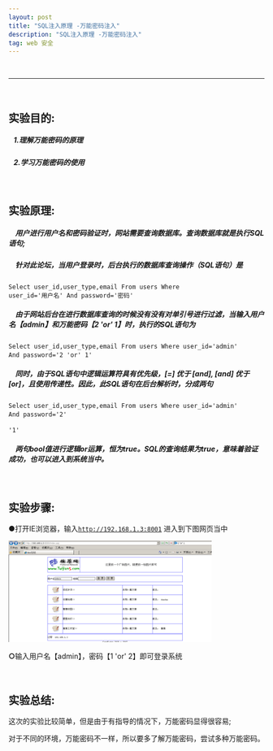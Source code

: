 ```yaml
---
layout: post
title: "SQL注入原理 -万能密码注入"
description: "SQL注入原理 -万能密码注入"
tag: web 安全
---
```


<br />

---

<br />

## **实验目的:**

##### &nbsp;&nbsp;&nbsp;1.理解万能密码的原理

##### &nbsp;&nbsp;&nbsp;2.学习万能密码的使用

<br />

## **实验原理:**

##### &nbsp;&nbsp;&nbsp; 用户进行用户名和密码验证时，网站需要查询数据库。查询数据库就是执行SQL语句;

##### &nbsp;&nbsp;&nbsp; 针对此论坛，当用户登录时，后台执行的数据库查询操作（SQL语句）是 

<code>Select user_id,user_type,email From users Where user_id='用户名' And password='密码'</code>

##### &nbsp;&nbsp;&nbsp; 由于网站后台在进行数据库查询的时候没有没有对单引号进行过滤，当输入用户名【admin】和万能密码【2 'or' 1】时，执行的SQL语句为

<code>Select user_id,user_type,email From users Where user_id='admin' And password='2 'or' 1'</code>

##### &nbsp;&nbsp;&nbsp; 同时，由于SQL语句中逻辑运算符具有优先级，[=] 优于 [and], [and] 优于 [or]，且使用传递性。因此，此SQL语句在后台解析时，分成两句

<code>Select user_id,user_type,email From users Where user_id='admin' And password='2'</code>

<code>'1'</code>

##### &nbsp;&nbsp;&nbsp; 两句bool值进行逻辑or运算，恒为true。SQL的查询结果为true，意味着验证成功，也可以进入到系统当中。

<br />

## **实验步骤:**

<b>●</b>打开IE浏览器，输入<code>http://192.168.1.3:8001</code> 进入到下图网页当中

<img src="/files/SQL injection principle - universal password injection/1.png" width="400px" height="200">

<b>○</b>输入用户名【admin】，密码【1 'or' 2】即可登录系统

<br />

## **实验总结:**

这次的实验比较简单，但是由于有指导的情况下，万能密码显得很容易;

对于不同的环境，万能密码不一样，所以要多了解万能密码，尝试多种万能密码。










